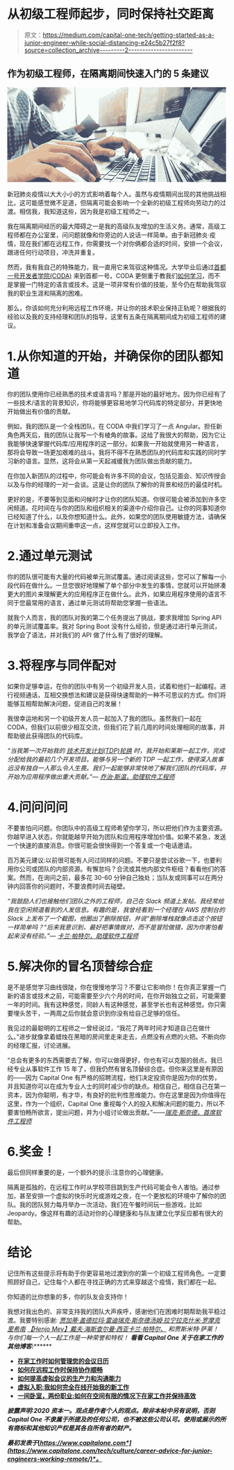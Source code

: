 # 从初级工程师起步，同时保持社交距离

> 原文：<https://medium.com/capital-one-tech/getting-started-as-a-junior-engineer-while-social-distancing-e24c5b27f2f8?source=collection_archive---------2----------------------->

## 作为初级工程师，在隔离期间快速入门的 5 条建议

![](img/795a5e777f77692edfb61fed2317c656.png)

新冠肺炎疫情以大大小小的方式影响着每个人。虽然与疫情期间出现的其他挑战相比，这可能感觉微不足道，但隔离可能会影响一个全新的初级工程师向劳动力的过渡。相信我，我知道这些，因为我是初级工程师之一。

我在隔离期间经历的最大障碍之一是我的高级队友增加的生活义务。通常，高级工程师都在办公室里，问问题就像和你旁边的人说话一样简单。由于新冠肺炎·疫情，现在我们都在远程工作，你需要找一个对你俩都合适的时间，安排一个会议，跟进任何行动项目，冲洗并重复。

然而，我有我自己的特殊能力，我一直用它来驾驭这种情况。大学毕业后通过[首都一号开发者学院(CODA)](https://campus.capitalone.com/coda-program/) 来到首都一号。CODA 更侧重于教我们[如何学习](https://www.capitalone.com/tech/culture/my-journey-through-capital-one-developer-academy/)，而不是掌握一门特定的语言或技术。这是一项非常有价值的技能，至今仍在帮助我驾驭我的职业生涯和隔离的困难。

那么，你该如何充分利用远程工作环境，并让你的技术职业保持正轨呢？根据我的经验以及我的支持经理和团队的指导，这里有五条在隔离期间成为初级工程师的建议。

# 1.从你知道的开始，并确保你的团队都知道

你的团队使用你已经熟悉的技术或语言吗？那是开始的最好地方。因为你已经有了一些技术/语言的背景知识，你将能够更容易地学习代码库的特定部分，并更快地开始做出有价值的贡献。

例如，我的团队是一个全栈团队，在 CODA 中我们学习了一点 Angular。担任新角色两天后，我的团队让我写一个有棱角的故事。这给了我很大的帮助，因为它让我能够快速掌握代码库/应用程序的这一部分。如果我一开始就使用另一种语言，那将会导致一场更加艰难的战斗。我将不得不在熟悉团队的代码库和实践的同时学习新的语言。显然，这将会从第一天起减缓我为团队做出贡献的能力。

在你加入新团队的过程中，你可能会有许多不同的会议，包括见面会、知识传授会以及与你的经理的一对一会谈。这是让你的团队了解你的背景和经历的最佳时机。

更好的是，不要等到见面和问候时才让你的团队知道。你很可能会被添加到许多空闲频道。花时间在与你的团队和组织相关的渠道中介绍你自己。让你的同事知道你已经知道了什么，以及你想知道什么。此外，如果您的团队使用敏捷方法，请确保在计划和准备会议期间重申这一点，这样您就可以立即投入工作。

# 2.通过单元测试

你的团队很可能有大量的代码被单元测试覆盖。通过阅读这些，您可以了解每一小段代码在做什么。一旦您很好地理解了单个部分中发生的事情，您就可以开始拼凑更大的图片来理解更大的应用程序正在做什么。此外，如果应用程序使用的语言不同于您最常用的语言，通过单元测试将帮助您掌握一些语法。

就我个人而言，我的团队对我的第二个任务提出了挑战，要求我增加 Spring API 的单元测试覆盖率。我对 Spring Boot 没有什么经验，但是通过进行单元测试，我学会了语法，并对我们的 API 做了什么有了很好的理解。

# 3.将程序与同伴配对

如果你足够幸运，在你的团队中有另一个初级开发人员，试着和他们一起编程。进行视频通话，互相交换想法和建议是获得快速帮助的一种不可思议的方式。你们将能够互相帮助解决问题，促进自己的发展！

我很幸运地和另一个初级开发人员一起加入了我的团队。虽然我们一起在 CODA，但我们以前很少相互交流，但我们花了前几周的时间处理相同的故事，并帮助彼此获得团队的代码库。

*“当我第一次开始我的* [*技术开发计划(TDP)轮换*](https://campus.capitalone.com/technology-program) *时，我开始和莱斯一起工作，完成分配给我的最初几个开发项目。能够与另一个新的 TDP 一起工作，使得深入故事远没有独自一人那么令人生畏。我们一起能够非常快地了解我们团队的代码库，并开始为应用程序做出重大贡献。”—* [*乔治·斯温，助理软件工程师*](https://www.linkedin.com/in/george-swain-775736116/)

# 4.问问问问

不要害怕问问题。你团队中的高级工程师希望你学习，所以把他们作为主要资源。你越早进入状态，你就能越早开始为团队和应用程序增加价值。如果不紧急，发送一个快速的直接消息。你很可能会很快得到一个答复或一个电话邀请。

百万美元建议:以前很可能有人问过同样的问题。不要只是尝试谷歌一下，也要利用你公司或团队的内部资源。有懈怠吗？合流或其他内部文件枢纽？看看他们的答案。然而，在询问之前，最多花 30-60 分钟自己独处；当队友或同事可以在两分钟内回答你的问题时，不要浪费时间去碰壁。

*“我鼓励人们也接触他们团队之外的工程师，自己在 Slack 频道上发帖。我经常给我在空闲频道看到的人发信息。有趣的是，我曾经看到一个经理在 AWS 控制台的 Slack 上发布了一个截图，他圈出了删除按钮，并说“删除堆栈就像点击这个按钮一样简单吗？“后来我意识到，最好把事情做对，而不是冒险做错，因为你害怕看起来没有经验。”—* [*卡兰·帕特尔，助理软件工程师*](https://www.linkedin.com/in/kpatel347/)

# 5.解决你的冒名顶替综合症

是不是感觉学习曲线很陡，你在慢慢地学习？不要让它影响你！在你真正掌握一门新的语言或技术之前，可能需要至少六个月的时间，在你开始独立之前，可能需要一年的时间。我有这种感觉，同龄人有这种感觉，甚至学长也有这种感觉。你只需要埋头苦干，一两周之后你就会意识到你没有给自己足够的信任。

我见过的最聪明的工程师之一曾经说过，“我花了两年时间才知道自己在做什么。”进步就像拿着蜡烛在黑暗的房间里走来走去，点燃没有点燃的火把。不断向你的经理汇报，讨论进展。

“总会有更多的东西需要去了解，你可以做得更好，你也有可以克服的弱点。我已经专业从事软件工作 15 年了，但我仍然有冒名顶替综合症。但你来这里是有原因的——因为 Capital One 有严格的招聘流程，他们决定投资你是因为你的优势，并且知道你可以在成为专业人士的同时减少你的缺点。相信自己，相信自己在第一资本，因为你聪明，有才华，有良好的批判性思维能力。你在这里是因为你值得在这里，作为一个组织，Capital One 重视每个人的投入和解决问题的能力，所以不要害怕畅所欲言，提出问题，并为小组讨论做出贡献。”——[*瑞克·斯奈德，首席软件工程师*](https://www.linkedin.com/in/richardmsnyder/)

# 6.奖金！

最后但同样重要的是，一个额外的提示:注意你的心理健康。

隔离是孤独的，在远程工作时从学校项目跳到生产代码可能会令人害怕。通过参加，甚至安排一个虚拟的快乐时光或游戏之夜，在一个更放松的环境中了解你的团队。我的团队努力每月举办一次活动，我们在午餐时间玩一些游戏，比如 Jeopardy。像这样有趣的活动对你的心理健康和与队友建立化学反应都有很大的帮助。

# 结论

记住所有这些提示将有助于你更容易地过渡到你的第一个初级工程师角色。一定要照顾好自己，记住每个人都在寻找正确的方式来穿越这个疫情，我们都在一起。

你知道的比你想象的多，你的队友会支持你！

我想对我出色的、非常支持我的团队大声疾呼，感谢他们在困难时期帮助我平稳过渡。我要特别感谢: [*贾加蒂·盖德*](https://www.linkedin.com/in/jagathig/)*[*拉玛·雷迪*](https://www.linkedin.com/in/ramareddy/)*[*瑞克·斯奈德*](https://www.linkedin.com/in/richardmsnyder/)*[*汤姆·拉宁*](https://www.linkedin.com/in/thomas-laning-7bb552101/)*[*拉克什米·罗摩克里希南*](https://www.linkedin.com/in/lakshmikrish/) [*【Henjo Mey】*](https://www.linkedin.com/in/henjo-mey-bb197b38/)*[*戴夫·海斯*](https://www.linkedin.com/in/dhayes/)*[*查尔曼·西亚*](https://www.linkedin.com/in/charmane-sia-7b093b3/)*[*卡兰·帕特尔、*](https://www.linkedin.com/in/kpatel347/) *和贾斯米特·萨莱！ 与你们每一个人一起工作是一种荣誉和特权！* **看看 Capital One 关于在家工作的其他博客:*********

*   **[在家工作时如何管理您的会议日历](https://www.capitalonecareers.com/how-to-manage-your-meeting-calendar-while-working-from-home-cdev-101-cul)**
*   **[如何在远程工作时保持协作顺畅](https://www.capitalonecareers.com/how-to-keep-collaboration-flowing-while-working-remotely-cdev-cul)**
*   **[如何提高虚拟会议的生产力和沟通能力](https://www.capitalonecareers.com/how-to-improve-virtual-meeting-productivity-and-communication-cdev-cul)**
*   **[虚拟入职:我如何完全在线开始我的新工作](https://www.capitalonecareers.com/onboarding-virtually-how-i-started-my-new-job-completely-online-cul-work-cdev)**
*   **[一间卧室，两份职业:如何在空间有限的情况下在家工作并保持高效](https://www.capitalonecareers.com/one-bedroom-two-careers-how-to-work-from-home-and-stay-productive-when-space-is-limited-cul-work)**

***披露声明:2020 资本一。观点是作者个人的观点。除非本帖中另有说明，否则 Capital One 不隶属于所提及的任何公司，也不被这些公司认可。使用或展示的所有商标和其他知识产权是其各自所有者的财产。***

***最初发表于*[*https://www.capitalone.com*](https://www.capitalone.com/tech/culture/career-advice-for-junior-engineers-working-remote/)*。***
